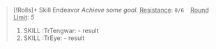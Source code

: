 > [!Rolls]+ Skill Endeavor
> *Achieve some goal.* 
> <abbr title = "Simple: 3; Laborious: 6; Daunting: 9">Resistance</abbr>: `0/6` ` ` <abbr title = "No time: 3; Short time: 4; Enough time: 5; Plenty of time: 6">Round Limit</abbr>: *5*
>  1. SKILL :TrTengwar: - result
>  2. SKILL :TrEye: - result